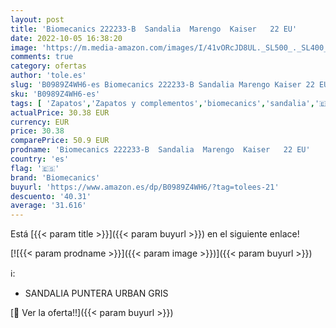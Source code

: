 ```yaml
---
layout: post
title: 'Biomecanics 222233-B  Sandalia  Marengo  Kaiser   22 EU'
date: 2022-10-05 16:38:20
image: 'https://m.media-amazon.com/images/I/41vORcJD8UL._SL500_._SL400_.jpg'
comments: true
category: ofertas
author: 'tole.es'
slug: 'B0989Z4WH6-es Biomecanics 222233-B Sandalia Marengo Kaiser 22 EU'
sku: 'B0989Z4WH6-es'
tags: [ 'Zapatos','Zapatos y complementos','biomecanics','sandalia','🇪🇸', ]
actualPrice: 30.38 EUR
currency: EUR
price: 30.38
comparePrice: 50.9 EUR
prodname: 'Biomecanics 222233-B  Sandalia  Marengo  Kaiser   22 EU'
country: 'es'
flag: '🇪🇸'
brand: 'Biomecanics'
buyurl: 'https://www.amazon.es/dp/B0989Z4WH6/?tag=tolees-21'
descuento: '40.31'
average: '31.616'
---
```


Está [{{< param title >}}]({{< param buyurl >}}) en el siguiente enlace!

[![{{< param prodname >}}]({{< param image >}})]({{< param buyurl >}})

ℹ️:

- SANDALIA PUNTERA URBAN GRIS

[🛒 Ver la oferta!!]({{< param buyurl >}})
